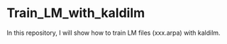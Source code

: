 # Train_LM_with_kaldilm
In this repository, I will show how to train LM files (xxx.arpa) with kaldilm.

